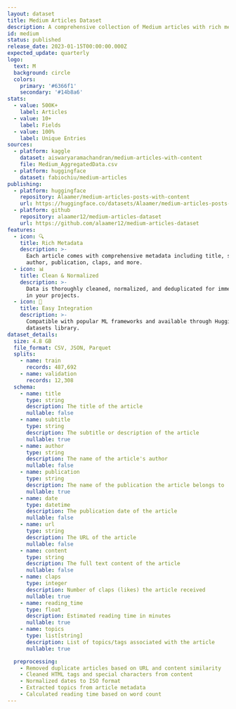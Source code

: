 ```yaml
---
layout: dataset
title: Medium Articles Dataset
description: A comprehensive collection of Medium articles with rich metadata
id: medium
status: published
release_date: 2023-01-15T00:00:00.000Z
expected_update: quarterly
logo:
  text: M
  background: circle
  colors:
    primary: '#6366f1'
    secondary: '#14b8a6'
stats:
  - value: 500K+
    label: Articles
  - value: 10+
    label: Fields
  - value: 100%
    label: Unique Entries
sources:
  - platform: kaggle
    dataset: aiswaryaramachandran/medium-articles-with-content
    file: Medium_AggregatedData.csv
  - platform: huggingface
    dataset: fabiochiu/medium-articles
publishing:
  - platform: huggingface
    repository: Alaamer/medium-articles-posts-with-content
    url: https://huggingface.co/datasets/Alaamer/medium-articles-posts-with-content
  - platform: github
    repository: alaamer12/medium-articles-dataset
    url: https://github.com/alaamer12/medium-articles-dataset
features:
  - icon: 🔍
    title: Rich Metadata
    description: >-
      Each article comes with comprehensive metadata including title, subtitle,
      author, publication, claps, and more.
  - icon: 📊
    title: Clean & Normalized
    description: >-
      Data is thoroughly cleaned, normalized, and deduplicated for immediate use
      in your projects.
  - icon: 🚀
    title: Easy Integration
    description: >-
      Compatible with popular ML frameworks and available through Hugging Face's
      datasets library.
dataset_details:
  size: 4.8 GB
  file_format: CSV, JSON, Parquet
  splits:
    - name: train
      records: 487,692
    - name: validation
      records: 12,308
  schema:
    - name: title
      type: string
      description: The title of the article
      nullable: false
    - name: subtitle
      type: string
      description: The subtitle or description of the article
      nullable: true
    - name: author
      type: string
      description: The name of the article's author
      nullable: false
    - name: publication
      type: string
      description: The name of the publication the article belongs to
      nullable: true
    - name: date
      type: datetime
      description: The publication date of the article
      nullable: false
    - name: url
      type: string
      description: The URL of the article
      nullable: false
    - name: content
      type: string
      description: The full text content of the article
      nullable: false
    - name: claps
      type: integer
      description: Number of claps (likes) the article received
      nullable: true
    - name: reading_time
      type: float
      description: Estimated reading time in minutes
      nullable: true
    - name: topics
      type: list[string]
      description: List of topics/tags associated with the article
      nullable: true

  preprocessing:
    - Removed duplicate articles based on URL and content similarity
    - Cleaned HTML tags and special characters from content
    - Normalized dates to ISO format
    - Extracted topics from article metadata
    - Calculated reading time based on word count
---
```

